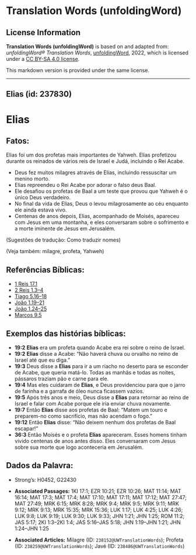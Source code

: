 # Translation Words (unfoldingWord)

## License Information

**Translation Words (unfoldingWord)** is based on and adapted from: _unfoldingWord® Translation Words_, [unfoldingWord](https://unfoldingword.org/utw), 2022, which is licensed under a [CC BY-SA 4.0 license](https://creativecommons.org/licenses/by-sa/4.0/legalcode.en).

This markdown version is provided under the same license.



--------------------------------

## Elias (id: 237830)

Elias
=====

Fatos:
------

Elias foi um dos profetas mais importantes de Yahweh. Elias profetizou durante os reinados de vários reis de Israel e Judá, incluindo o Rei Acabe.

* Deus fez muitos milagres através de Elias, incluindo ressuscitar um menino morto.
* Elias repreendeu o Rei Acabe por adorar o falso deus Baal.
* Ele desafiou os profetas de Baal a um teste que provou que Yahweh é o único Deus verdadeiro.
* No final da vida de Elias, Deus o levou milagrosamente ao céu enquanto ele ainda estava vivo.
* Centenas de anos depois, Elias, acompanhado de Moisés, apareceu com Jesus em uma montanha, e eles conversaram sobre o sofrimento e a morte iminente de Jesus em Jerusalém.

(Sugestões de tradução: Como traduzir nomes)

(Veja também: milagre, profeta, Yahweh)

Referências Bíblicas:
---------------------

* [1 Reis 17\.1](https://ref.ly/1Kgs17:1)
* [2 Reis 1\.3–4](https://ref.ly/2Kgs1:3-2Kgs1:4)
* [Tiago 5\.16–18](https://ref.ly/Jas5:16-Jas5:18)
* [João 1\.19–21](https://ref.ly/John1:19-John1:21)
* [João 1\.24–25](https://ref.ly/John1:24-John1:25)
* [Marcos 9\.5](https://ref.ly/Mark9:5)

Exemplos das histórias bíblicas:
--------------------------------

* **19:2** **Elias** era um profeta quando Acabe era rei sobre o reino de Israel.
* **19:2** **Elias** disse a Acabe: “Não haverá chuva ou orvalho no reino de Israel até que eu diga.”
* **19:3** Deus disse a **Elias** para ir a um riacho no deserto para se esconder de Acabe, que queria matá\-lo. Todas as manhãs e todas as noites, pássaros traziam pão e carne para ele.
* **19:4** Mas eles cuidaram de **Elias**, e Deus providenciou para que o jarro de farinha e a garrafa de óleo nunca ficassem vazios.
* **19:5** Após três anos e meio, Deus disse a **Elias** para retornar ao reino de Israel e falar com Acabe porque ele iria enviar chuva novamente.
* **19:7** Então **Elias** disse aos profetas de Baal: “Matem um touro e preparem\-no como sacrifício, mas não acendam o fogo.”
* **19:12** Então **Elias** disse: “Não deixem nenhum dos profetas de Baal escapar!”
* **36:3** Então Moisés e o profeta **Elias** apareceram. Esses homens tinham vivido centenas de anos antes disso. Eles conversaram com Jesus sobre sua morte que logo aconteceria em Jerusalém.

Dados da Palavra:
-----------------

* Strong’s: H0452, G22430

* **Associated Passages:** 1KI 17:1; EZR 10:21; EZR 10:26; MAT 11:14; MAT 16:14; MAT 17:3; MAT 17:4; MAT 17:10; MAT 17:11; MAT 17:12; MAT 27:47; MAT 27:49; MRK 6:15; MRK 8:28; MRK 9:4; MRK 9:5; MRK 9:11; MRK 9:12; MRK 9:13; MRK 15:35; MRK 15:36; LUK 1:17; LUK 4:25; LUK 4:26; LUK 9:8; LUK 9:19; LUK 9:30; LUK 9:33; JHN 1:21; JHN 1:25; ROM 11:2; JAS 5:17; 2KI 1:3–2KI 1:4; JAS 5:16–JAS 5:18; JHN 1:19–JHN 1:21; JHN 1:24–JHN 1:25
* **Associated Articles:** Milagre (ID: `238152@UWTranslationWords`); Profeta (ID: `238259@UWTranslationWords`); Javé (ID: `238486@UWTranslationWords`)

